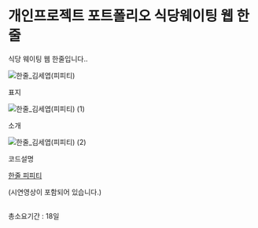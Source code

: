 # 개인프로젝트 포트폴리오 식당웨이팅 웹 한줄
<p>식당 웨이팅 웹 한줄입니다..</p>

![한줄_김세엽(피피티)](https://github.com/sayyoup/JavaGame_ChromeDino/assets/123839647/95d948a3-fceb-4bdc-9d34-e3d9a9440126)
<p>표지</p>

![한줄_김세엽(피피티) (1)](https://github.com/sayyoup/JavaGame_ChromeDino/assets/123839647/31529bc8-77a6-431c-9f8c-8a27f4ad0133)
<p>소개</p>

![한줄_김세엽(피피티) (2)](https://github.com/sayyoup/JavaGame_ChromeDino/assets/123839647/30b068f2-e799-4719-90d6-746001f7087a)
<p>코드설명</p>

<a href="[https://docs.google.com/presentation/d/1sgtCN9rKdnkCQEvN7Alcag_6DLGHecdB2v-w1xXN4uI/edit?usp=sharing](https://docs.google.com/presentation/d/1ug1YWyf7n-NLQ3FgrQVDO45xN_RYSkj3u2tB-rhCy4M/edit?usp=sharing)https://docs.google.com/presentation/d/1ug1YWyf7n-NLQ3FgrQVDO45xN_RYSkj3u2tB-rhCy4M/edit?usp=sharing
">한줄 피피티</a>

(시연영상이 포함되어 있습니다.)
## 
총소요기간 : 18일
